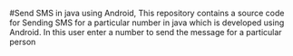 #Send SMS in java using Android, This repository contains a source code for Sending SMS for a particular number in java which is developed using Android. In this user enter a number to send the message for a particular person


